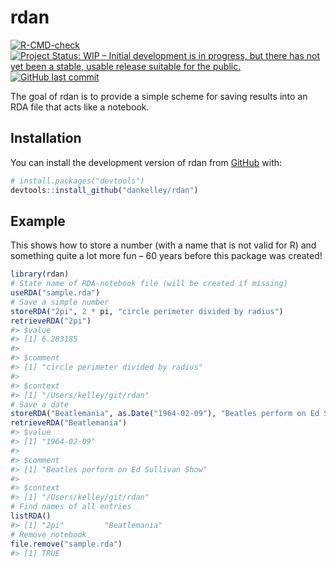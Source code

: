 
<!-- README.md is generated from README.Rmd. Please edit that file -->

# rdan

<!-- badges: start -->

[![R-CMD-check](https://github.com/dankelley/rdan/actions/workflows/R-CMD-check.yaml/badge.svg)](https://github.com/dankelley/rdan/actions/workflows/R-CMD-check.yaml)
[![Project Status: WIP – Initial development is in progress, but there
has not yet been a stable, usable release suitable for the
public.](https://www.repostatus.org/badges/latest/wip.svg)](https://www.repostatus.org/#wip)
[![GitHub last
commit](https://img.shields.io/github/last-commit/dankelley/rdan)](https://img.shields.io/github/last-commit/dankelley/rdan)
<!-- badges: end -->

The goal of rdan is to provide a simple scheme for saving results into
an RDA file that acts like a notebook.

## Installation

You can install the development version of rdan from
[GitHub](https://github.com/) with:

``` r
# install.packages("devtools")
devtools::install_github("dankelley/rdan")
```

## Example

This shows how to store a number (with a name that is not valid for R)
and something quite a lot more fun – 60 years before this package was
created!

``` r
library(rdan)
# State name of RDA-notebook file (will be created if missing)
useRDA("sample.rda")
# Save a simple number
storeRDA("2pi", 2 * pi, "circle perimeter divided by radius")
retrieveRDA("2pi")
#> $value
#> [1] 6.283185
#> 
#> $comment
#> [1] "circle perimeter divided by radius"
#> 
#> $context
#> [1] "/Users/kelley/git/rdan"
# Save a date
storeRDA("Beatlemania", as.Date("1964-02-09"), "Beatles perform on Ed Sullivan Show")
retrieveRDA("Beatlemania")
#> $value
#> [1] "1964-02-09"
#> 
#> $comment
#> [1] "Beatles perform on Ed Sullivan Show"
#> 
#> $context
#> [1] "/Users/kelley/git/rdan"
# Find names of all entries
listRDA()
#> [1] "2pi"         "Beatlemania"
# Remove notebook
file.remove("sample.rda")
#> [1] TRUE
```
